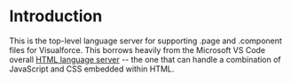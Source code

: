 # Introduction

This is the top-level language server for supporting .page and .component files
for Visualforce. This borrows heavily from the Microsoft VS Code overall [HTML
language
server](https://github.com/Microsoft/vscode/tree/master/extensions/html) -- the
one that can handle a combination of JavaScript and CSS embedded within HTML.

